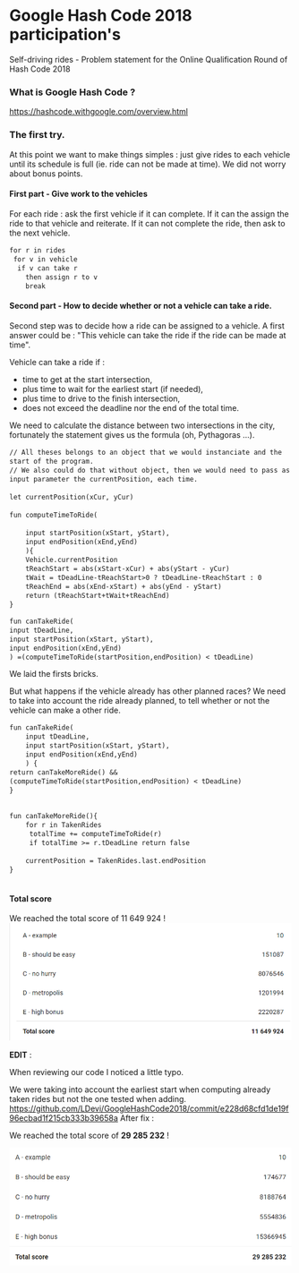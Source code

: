 # Google Hash Code 2018 participation's 
Self-driving rides - Problem statement for the Online Qualification Round of Hash Code 2018

### What is Google Hash Code ? 
https://hashcode.withgoogle.com/overview.html

### The first try.

At this point we want to make things simples : just give rides to each vehicle until its schedule is full (ie. ride can not be made at time).
We did not worry about bonus points.

#### First part - Give work to the vehicles

For each ride : ask the first vehicle if it can complete.
If it can the assign the ride to that vehicle and reiterate. 
If it can not complete the ride, then ask to the next vehicle.

```c_cpp
for r in rides
 for v in vehicle
  if v can take r 
    then assign r to v
    break
```

#### Second part - How to decide whether or not a vehicle can take a ride.

Second step was to decide how a ride can be assigned to a vehicle.
A first answer could be : "This vehicle can take the ride if the ride can be made at time". 

Vehicle can take a ride if : 
- time to get at the start intersection,
- plus time to wait for the earliest start (if needed), 
- plus time to drive to the finish intersection,
- does not exceed the deadline nor the end of the total time.

We need to calculate the distance between two intersections in the city, fortunately the statement gives us the formula (oh, Pythagoras ...).


```
// All theses belongs to an object that we would instanciate and the start of the program.
// We also could do that without object, then we would need to pass as input parameter the currentPosition, each time.

let currentPosition(xCur, yCur)

fun computeTimeToRide(
    
    input startPosition(xStart, yStart),
    input endPosition(xEnd,yEnd)
    ){
    Vehicle.currentPosition
    tReachStart = abs(xStart-xCur) + abs(yStart - yCur)
    tWait = tDeadLine-tReachStart>0 ? tDeadLine-tReachStart : 0
    tReachEnd = abs(xEnd-xStart) + abs(yEnd - yStart)
    return (tReachStart+tWait+tReachEnd)
}
```
```
fun canTakeRide(
input tDeadLine,
input startPosition(xStart, yStart),
input endPosition(xEnd,yEnd)
) =(computeTimeToRide(startPosition,endPosition) < tDeadLine)

```

We laid the firsts bricks. 

But what happens if the vehicle already has other planned races?
We need to take into account the ride already planned, to tell whether or not the vehicle can make a other ride.

```
fun canTakeRide(
    input tDeadLine,
    input startPosition(xStart, yStart),
    input endPosition(xEnd,yEnd)
    ) {
return canTakeMoreRide() && (computeTimeToRide(startPosition,endPosition) < tDeadLine)
}
```
```

fun canTakeMoreRide(){
    for r in TakenRides
     totalTime += computeTimeToRide(r)
     if totalTime >= r.tDeadLine return false
    
    currentPosition = TakenRides.last.endPosition
}


```

#### Total score 
We reached the total score of 11 649 924  !
![score](https://raw.githubusercontent.com/LDevi/GoogleHashCode2018/first_attempt/res/score/score.PNG)


**EDIT** :

When reviewing our code I noticed a little typo.

We were taking into account the earliest start when computing already taken rides but not the one tested when adding.
https://github.com/LDevi/GoogleHashCode2018/commit/e228d68cfd1de19f96ecbad1f215cb333b39658a
After fix : 

We reached the total score of **29 285 232** !


![score_fixed](https://raw.githubusercontent.com/LDevi/GoogleHashCode2018/first_attempt/res/score/score_fixed.PNG)